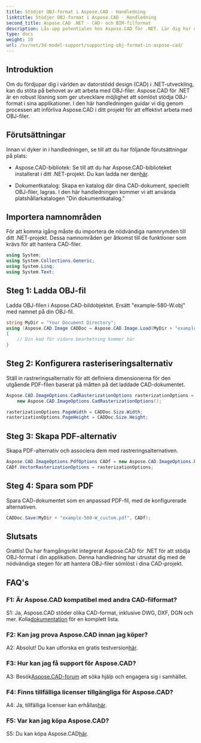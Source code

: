 ```yaml
---
title: Stödjer OBJ-format i Aspose.CAD - Handledning
linktitle: Stödjer OBJ-format i Aspose.CAD - Handledning
second_title: Aspose.CAD .NET - CAD- och BIM-filformat
description: Lås upp potentialen hos Aspose.CAD för .NET. Lär dig hur du sömlöst stöder OBJ-format i dina CAD-applikationer med denna steg-för-steg-handledning.
type: docs
weight: 10
url: /sv/net/3d-model-support/supporting-obj-format-in-aspose-cad/
---
```

## Introduktion

Om du fördjupar dig i världen av datorstödd design (CAD) i .NET-utveckling, kan du stöta på behovet av att arbeta med OBJ-filer. Aspose.CAD för .NET är en robust lösning som ger utvecklare möjlighet att sömlöst stödja OBJ-format i sina applikationer. I den här handledningen guidar vi dig genom processen att införliva Aspose.CAD i ditt projekt för att effektivt arbeta med OBJ-filer.

## Förutsättningar

Innan vi dyker in i handledningen, se till att du har följande förutsättningar på plats:

-  Aspose.CAD-bibliotek: Se till att du har Aspose.CAD-biblioteket installerat i ditt .NET-projekt. Du kan ladda ner den[här](https://releases.aspose.com/cad/net/).

- Dokumentkatalog: Skapa en katalog där dina CAD-dokument, speciellt OBJ-filer, lagras. I den här handledningen kommer vi att använda platshållarkatalogen "Din dokumentkatalog."

## Importera namnområden

För att komma igång måste du importera de nödvändiga namnrymden till ditt .NET-projekt. Dessa namnområden ger åtkomst till de funktioner som krävs för att hantera CAD-filer.

```csharp
using System;
using System.Collections.Generic;
using System.Linq;
using System.Text;
```


## Steg 1: Ladda OBJ-fil

Ladda OBJ-filen i Aspose.CAD-bildobjektet. Ersätt "example-580-W.obj" med namnet på din OBJ-fil.

```csharp
string MyDir = "Your Document Directory";
using (Aspose.CAD.Image CADDoc = Aspose.CAD.Image.Load(MyDir + "example-580-W.obj"))
{
    // Din kod för vidare bearbetning kommer här
}
```

## Steg 2: Konfigurera rasteriseringsalternativ

Ställ in rastreringsalternativ för att definiera dimensionerna för den utgående PDF-filen baserat på måtten på det laddade CAD-dokumentet.

```csharp
Aspose.CAD.ImageOptions.CadRasterizationOptions rasterizationOptions =
    new Aspose.CAD.ImageOptions.CadRasterizationOptions();

rasterizationOptions.PageWidth = CADDoc.Size.Width;
rasterizationOptions.PageHeight = CADDoc.Size.Height;
```

## Steg 3: Skapa PDF-alternativ

Skapa PDF-alternativ och associera dem med rastreringsalternativen.

```csharp
Aspose.CAD.ImageOptions.PdfOptions CADf = new Aspose.CAD.ImageOptions.PdfOptions();
CADf.VectorRasterizationOptions = rasterizationOptions;
```

## Steg 4: Spara som PDF

Spara CAD-dokumentet som en anpassad PDF-fil, med de konfigurerade alternativen.

```csharp
CADDoc.Save(MyDir + "example-580-W_custom.pdf", CADf);
```

## Slutsats

Grattis! Du har framgångsrikt integrerat Aspose.CAD för .NET för att stödja OBJ-format i din applikation. Denna handledning har utrustat dig med de nödvändiga stegen för att hantera OBJ-filer sömlöst i dina CAD-projekt.

## FAQ's

### F1: Är Aspose.CAD kompatibel med andra CAD-filformat?

 S1: Ja, Aspose.CAD stöder olika CAD-format, inklusive DWG, DXF, DGN och mer. Kolla[dokumentation](https://reference.aspose.com/cad/net/) för en komplett lista.

### F2: Kan jag prova Aspose.CAD innan jag köper?

 A2: Absolut! Du kan utforska en gratis testversion[här](https://releases.aspose.com/).

### F3: Hur kan jag få support för Aspose.CAD?

 A3: Besök[Aspose.CAD-forum](https://forum.aspose.com/c/cad/19) att söka hjälp och engagera sig i samhället.

### F4: Finns tillfälliga licenser tillgängliga för Aspose.CAD?

 A4: Ja, tillfälliga licenser kan erhållas[här](https://purchase.aspose.com/temporary-license/).

### F5: Var kan jag köpa Aspose.CAD?

 S5: Du kan köpa Aspose.CAD[här](https://purchase.aspose.com/buy).